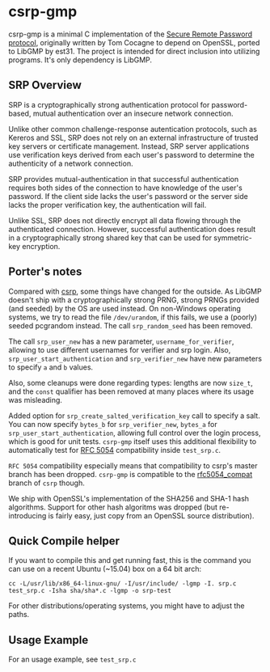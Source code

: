 csrp-gmp
========

csrp-gmp is a minimal C implementation of the [Secure Remote Password
protocol](http://srp.stanford.edu/), originally written by Tom Cocagne
to depend on OpenSSL, ported to LibGMP by est31.
The project is intended for direct inclusion into utilizing programs.
It's only dependency is LibGMP.

SRP Overview
------------

SRP is a cryptographically strong authentication
protocol for password-based, mutual authentication over an insecure
network connection.

Unlike other common challenge-response autentication protocols, such
as Kereros and SSL, SRP does not rely on an external infrastructure
of trusted key servers or certificate management. Instead, SRP server
applications use verification keys derived from each user's password
to determine the authenticity of a network connection.

SRP provides mutual-authentication in that successful authentication
requires both sides of the connection to have knowledge of the
user's password. If the client side lacks the user's password or the
server side lacks the proper verification key, the authentication will
fail.

Unlike SSL, SRP does not directly encrypt all data flowing through
the authenticated connection. However, successful authentication does
result in a cryptographically strong shared key that can be used
for symmetric-key encryption.

Porter's notes
--------------

Compared with [csrp](https://github.com/cocagne/csrp), some things
have changed for the outside.
As LibGMP doesn't ship with a cryptographically strong PRNG, strong
PRNGs provided (and seeded) by the OS are used instead. On non-Windows
operating systems, we try to read the file `/dev/urandom`, if this fails,
we use a (poorly) seeded pcgrandom instead. The call `srp_random_seed`
has been removed.

The call `srp_user_new` has a new parameter, `username_for_verifier`,
allowing to use different usernames for verifier and srp login.
Also, `srp_user_start_authentication` and `srp_verifier_new` have new
parameters to specify `a` and `b` values.

Also, some cleanups were done regarding types: lengths are now `size_t`,
and the `const` qualifier has been removed at many places where its
usage was misleading.

Added option for `srp_create_salted_verification_key` call to specify
a salt. You can now specify `bytes_b` for `srp_verifier_new`,
`bytes_a` for `srp_user_start_authentication`, allowing full control
over the login process, which is good for unit tests.
`csrp-gmp` itself uses this additional flexibility to automatically test
for [RFC 5054](https://tools.ietf.org/html/rfc5054) compatibility inside
`test_srp.c`.

`RFC 5054` compatibility especially means that compatibility to csrp's
master branch has been dropped. `csrp-gmp` is compatible to the
[rfc5054_compat](https://github.com/cocagne/csrp/tree/rfc5054_compat)
branch of `csrp` though.

We ship with OpenSSL's implementation of the SHA256 and SHA-1 hash
algorithms. Support for other hash algoritms was dropped (but
re-introducing is fairly easy, just copy from an OpenSSL source
distribution).

Quick Compile helper
--------------------

If you want to compile this and get running fast, this is the command
you can use on a recent Ubuntu (~15.04) box on a 64 bit arch:

```
cc -L/usr/lib/x86_64-linux-gnu/ -I/usr/include/ -lgmp -I. srp.c test_srp.c -Isha sha/sha*.c -lgmp -o srp-test
```
For other distributions/operating systems, you might have to adjust the paths.

Usage Example
-------------

For an usage example, see `test_srp.c`
